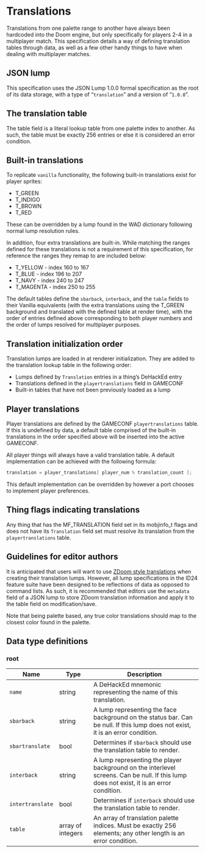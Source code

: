 # Translations

Translations from one palette range to another have always been hardcoded into the Doom engine, but only specifically for players 2-4 in a multiplayer match. This specification details a way of defining translation tables through data, as well as a few other handy things to have when dealing with multiplayer matches.

## JSON lump

This specification uses the JSON Lump 1.0.0 formal specification as the root of its data storage, with a type of “`translation`” and a version of “`1.0.0`”.

## The translation table

The table field is a literal lookup table from one palette index to another. As such, the table must be exactly 256 entries or else it is considered an error condition.

## Built-in translations

To replicate `vanilla` functionality, the following built-in translations exist for player sprites:

- T_GREEN
- T_INDIGO
- T_BROWN
- T_RED

These can be overridden by a lump found in the WAD dictionary following normal lump resolution rules.

In addition, four extra translations are built-in. While matching the ranges defined for these translations is not a requirement of this specification, for reference the ranges they remap to are included below:

- T_YELLOW - index 160 to 167
- T_BLUE - index 196 to 207
- T_NAVY - index 240 to 247
- T_MAGENTA - index 250 to 255

The default tables define the `sbarback`, `interback`, and the `table` fields to their Vanilla equivalents (with the extra translations using the T_GREEN background and translated with the defined table at render time), with the order of entries defined above corresponding to both player numbers and the order of lumps resolved for multiplayer purposes.

## Translation initialization order

Translation lumps are loaded in at renderer initialization. They are added to the translation lookup table in the following order:

- Lumps defined by `Translation` entries in a thing’s DeHackEd entry
- Translations defined in the `playertranslations` field in GAMECONF
- Built-in tables that have not been previously loaded as a lump

## Player translations

Player translations are defined by the GAMECONF `playertranslations` table. If this is undefined by data, a default table comprised of the built-in translations in the order specified above will be inserted into the active GAMECONF.

All player things will always have a valid translation table. A default implementation can be achieved with the following formula:


```cpp
translation = player_translations[ player_num % translation_count ];
```


This default implementation can be overridden by however a port chooses to implement player preferences.

## Thing flags indicating translations

Any thing that has the MF_TRANSLATION field set in its mobjinfo_t flags and does not have its `Translation` field set must resolve its translation from the `playertranslations` table.

## Guidelines for editor authors

It is anticipated that users will want to use [ZDoom style translations](https://zdoom.org/wiki/Translation) when creating their translation lumps. However, all lump specifications in the ID24 feature suite have been designed to be reflections of data as opposed to command lists. As such, it is recommended that editors use the `metadata` field of a JSON lump to store ZDoom translation information and apply it to the table field on modification/save.

Note that being palette based, any true color translations should map to the closest color found in the palette.

## Data type definitions

### root

| Name             | Type              | Description |
|------------------|-------------------|-------------|
| `name`           | string            | A DeHackEd mnemonic representing the name of this translation. |
| `sbarback`       | string            | A lump representing the face background on the status bar. Can be null. If this lump does not exist, it is an error condition. |
| `sbartranslate`  | bool              | Determines if `sbarback` should use the translation table to render. |
| `interback`      | string            | A lump representing the player background on the interlevel screens. Can be null. If this lump does not exist, it is an error condition. |
| `intertranslate` | bool              | Determines if `interback` should use the translation table to render. |
| `table`          | array of integers | An array of translation palette indices. Must be exactly 256 elements; any other length is an error condition. |
